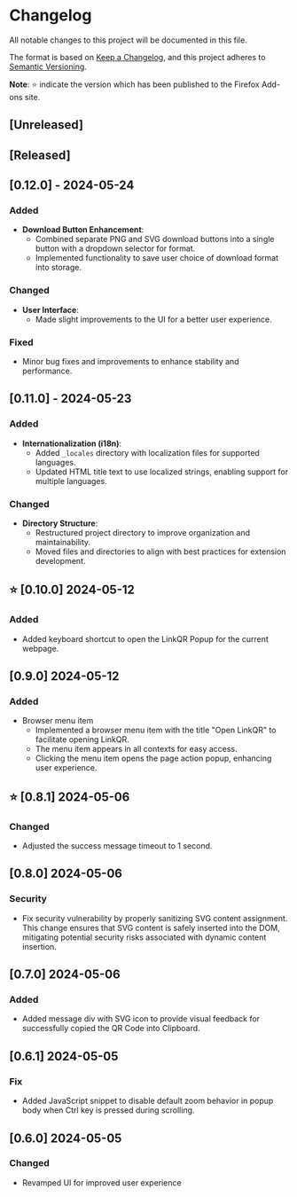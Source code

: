 # Changelog

All notable changes to this project will be documented in this file.

The format is based on [Keep a Changelog](https://keepachangelog.com/en/1.1.0/),
and this project adheres to [Semantic Versioning](https://semver.org/spec/v2.0.0.html).

**Note**: :star: indicate the version which has been published to the Firefox Add-ons site.

## [Unreleased]

## [Released]

## [0.12.0] - 2024-05-24

### Added
- **Download Button Enhancement**:
  - Combined separate PNG and SVG download buttons into a single button with a dropdown selector for format.
  - Implemented functionality to save user choice of download format into storage.

### Changed
- **User Interface**:
  - Made slight improvements to the UI for a better user experience.

### Fixed
- Minor bug fixes and improvements to enhance stability and performance.

## [0.11.0] - 2024-05-23

### Added
- **Internationalization (i18n)**:
  - Added `_locales` directory with localization files for supported languages.
  - Updated HTML title text to use localized strings, enabling support for multiple languages.

### Changed
- **Directory Structure**:
  - Restructured project directory to improve organization and maintainability.
  - Moved files and directories to align with best practices for extension development.

##  :star: [0.10.0] 2024-05-12

### Added
- Added keyboard shortcut to open the LinkQR Popup for the current webpage.

## [0.9.0] 2024-05-12

### Added
- Browser menu item
  - Implemented a browser menu item with the title "Open LinkQR" to facilitate opening LinkQR.
  - The menu item appears in all contexts for easy access.
  - Clicking the menu item opens the page action popup, enhancing user experience.

## :star: [0.8.1] 2024-05-06

### Changed
- Adjusted the success message timeout to 1 second.

## [0.8.0] 2024-05-06

### Security

- Fix security vulnerability by properly sanitizing SVG content assignment. This change ensures that SVG content is safely inserted into the DOM, mitigating potential security risks associated with dynamic content insertion.

## [0.7.0] 2024-05-06

### Added
- Added message div with SVG icon to provide visual feedback for successfully copied the QR Code into Clipboard.

## [0.6.1] 2024-05-05

### Fix
- Added JavaScript snippet to disable default zoom behavior in popup body when Ctrl key is pressed during scrolling.

## [0.6.0] 2024-05-05

### Changed
- Revamped UI for improved user experience
